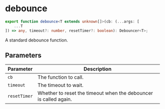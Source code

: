# debounce

```ts
export function debounce<T extends unknown[]>(cb: (...args: [
    ...T
]) => any, timeout?: number, resetTimer?: boolean): Debouncer<T>;
```

A standard debounce function.

## Parameters

| Parameter | Description |
|-----------|-------------|
| `cb` | The function to call. |
| `timeout` | The timeout to wait. |
| `resetTimer` | Whether to reset the timeout when the debouncer is called again. |
